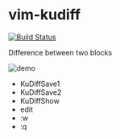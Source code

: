 vim-kudiff
==========

[![Build Status](https://travis-ci.org/syngan/vim-kudiff.svg?branch=master)](https://travis-ci.org/syngan/vim-kudiff)

Difference between two blocks

![demo](https://cloud.githubusercontent.com/assets/2537863/5350800/90aec22e-7f8d-11e4-845a-a82375daafa4.gif)

- KuDiffSave1
- KuDiffSave2
- KuDiffShow
- edit
- :w
- :q
